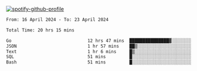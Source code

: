 [![spotify-github-profile](https://spotify-github-profile.vercel.app/api/view?uid=313pysyt3uxkjdidtiuvzf7nrnnu&cover_image=true&theme=natemoo-re&show_offline=false&background_color=121212&interchange=false&bar_color=53b14f&bar_color_cover=false)](https://spotify-github-profile.vercel.app/api/view?uid=313pysyt3uxkjdidtiuvzf7nrnnu&redirect=true)

<!--START_SECTION:waka-->

```txt
From: 16 April 2024 - To: 23 April 2024

Total Time: 20 hrs 15 mins

Go                             12 hrs 47 mins  ███████████████▓░░░░░░░░░   63.14 %
JSON                           1 hr 57 mins    ██▒░░░░░░░░░░░░░░░░░░░░░░   09.63 %
Text                           1 hr 6 mins     █▒░░░░░░░░░░░░░░░░░░░░░░░   05.45 %
SQL                            51 mins         █░░░░░░░░░░░░░░░░░░░░░░░░   04.26 %
Bash                           51 mins         █░░░░░░░░░░░░░░░░░░░░░░░░   04.23 %
```

<!--END_SECTION:waka-->